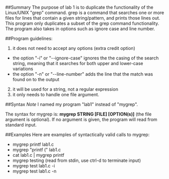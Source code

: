 ##Summary
The purpose of lab 1 is to duplicate the functionality of the Linux/UNIX "grep" command. grep is a command that searches one or more files for lines that contain a given string/pattern, and prints those lines out. This program only duplicates a subset of the grep command functionality. The program also takes in options such as ignore case and line number.

##Program guidelines:
1. it does not need to accept any options (extra credit option)
 * the option "-i" or "--ignore-case" ignores the the casing of the search string, meaning that it searches for both upper and lower-case variations
 * the option "-n" or "--line-number" adds the line that the match was found on to the output
2. it will be used for a string, not a regular expression
3. it only needs to handle one file argument.

##Syntax
*Note* I named my program "lab1" instead of "mygrep".

The syntax for mygrep is:
**mygrep STRING \[FILE\] \[OPTION(s)\]** (the file argument is optional). If no argument is given, the program will read from standard input.

##Examples
Here are examples of syntactically valid calls to mygrep:
* mygrep printf lab1.c
* mygrep "printf (" lab1.c
* cat lab1.c | mygrep printf
* mygrep testing (read from stdin, use ctrl-d to terminate input)
* mygrep test lab1.c -i
* mygrep test lab1.c -n
